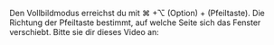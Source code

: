 Den Vollbildmodus erreichst du mit ⌘ +⌥ (Option) + (Pfeiltaste). Die Richtung der Pfeiltaste bestimmt, auf welche Seite sich das Fenster verschiebt. Bitte sie dir dieses Video an:
